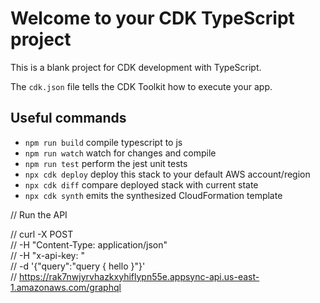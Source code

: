 # Welcome to your CDK TypeScript project

This is a blank project for CDK development with TypeScript.

The `cdk.json` file tells the CDK Toolkit how to execute your app.

## Useful commands

* `npm run build`   compile typescript to js
* `npm run watch`   watch for changes and compile
* `npm run test`    perform the jest unit tests
* `npx cdk deploy`  deploy this stack to your default AWS account/region
* `npx cdk diff`    compare deployed stack with current state
* `npx cdk synth`   emits the synthesized CloudFormation template

// Run the API

// curl -X POST \
//   -H "Content-Type: application/json" \
//   -H "x-api-key: <api key>" \
//   -d '{"query":"query { hello }"}' \
//   https://rak7nwjyrvhazkxyhiflypn55e.appsync-api.us-east-1.amazonaws.com/graphql
